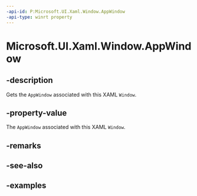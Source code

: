 ```yaml
---
-api-id: P:Microsoft.UI.Xaml.Window.AppWindow
-api-type: winrt property
---
```


# Microsoft.UI.Xaml.Window.AppWindow

<!--
public Microsoft.UI.Windowing.AppWindow AppWindow { get; }
-->

## -description

Gets the `AppWindow` associated with this XAML `Window`.

## -property-value

The `AppWindow` associated with this XAML `Window`.

## -remarks

## -see-also

## -examples


